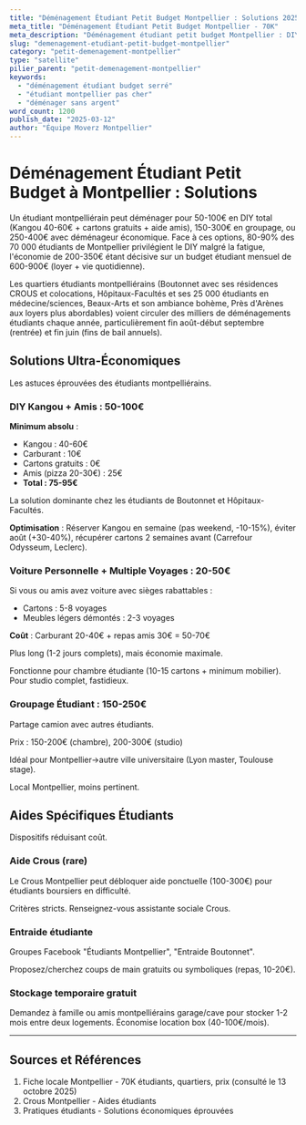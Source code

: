 ```yaml
---
title: "Déménagement Étudiant Petit Budget Montpellier : Solutions 2025"
meta_title: "Déménagement Étudiant Petit Budget Montpellier - 70K"
meta_description: "Déménagement étudiant petit budget Montpellier : DIY 50-100€, groupage 150-300€. 70K étudiants, astuces."
slug: "demenagement-etudiant-petit-budget-montpellier"
category: "petit-demenagement-montpellier"
type: "satellite"
pilier_parent: "petit-demenagement-montpellier"
keywords:
  - "déménagement étudiant budget serré"
  - "étudiant montpellier pas cher"
  - "déménager sans argent"
word_count: 1200
publish_date: "2025-03-12"
author: "Équipe Moverz Montpellier"
---
```


# Déménagement Étudiant Petit Budget à Montpellier : Solutions

Un étudiant montpelliérain peut déménager pour 50-100€ en DIY total (Kangou 40-60€ + cartons gratuits + aide amis), 150-300€ en groupage, ou 250-400€ avec déménageur économique. Face à ces options, 80-90% des 70 000 étudiants de Montpellier privilégient le DIY malgré la fatigue, l'économie de 200-350€ étant décisive sur un budget étudiant mensuel de 600-900€ (loyer + vie quotidienne).

Les quartiers étudiants montpelliérains (Boutonnet avec ses résidences CROUS et colocations, Hôpitaux-Facultés et ses 25 000 étudiants en médecine/sciences, Beaux-Arts et son ambiance bohème, Près d'Arènes aux loyers plus abordables) voient circuler des milliers de déménagements étudiants chaque année, particulièrement fin août-début septembre (rentrée) et fin juin (fins de bail annuels).

## Solutions Ultra-Économiques

Les astuces éprouvées des étudiants montpelliérains.

### DIY Kangou + Amis : 50-100€

**Minimum absolu** :
- Kangou : 40-60€
- Carburant : 10€
- Cartons gratuits : 0€
- Amis (pizza 20-30€) : 25€
- **Total : 75-95€**

La solution dominante chez les étudiants de Boutonnet et Hôpitaux-Facultés.

**Optimisation** : Réserver Kangou en semaine (pas weekend, -10-15%), éviter août (+30-40%), récupérer cartons 2 semaines avant (Carrefour Odysseum, Leclerc).

### Voiture Personnelle + Multiple Voyages : 20-50€

Si vous ou amis avez voiture avec sièges rabattables :
- Cartons : 5-8 voyages
- Meubles légers démontés : 2-3 voyages

**Coût** : Carburant 20-40€ + repas amis 30€ = 50-70€

Plus long (1-2 jours complets), mais économie maximale.

Fonctionne pour chambre étudiante (10-15 cartons + minimum mobilier). Pour studio complet, fastidieux.

### Groupage Étudiant : 150-250€

Partage camion avec autres étudiants.

Prix : 150-200€ (chambre), 200-300€ (studio)

Idéal pour Montpellier→autre ville universitaire (Lyon master, Toulouse stage).

Local Montpellier, moins pertinent.

## Aides Spécifiques Étudiants

Dispositifs réduisant coût.

### Aide Crous (rare)

Le Crous Montpellier peut débloquer aide ponctuelle (100-300€) pour étudiants boursiers en difficulté.

Critères stricts. Renseignez-vous assistante sociale Crous.

### Entraide étudiante

Groupes Facebook "Étudiants Montpellier", "Entraide Boutonnet".

Proposez/cherchez coups de main gratuits ou symboliques (repas, 10-20€).

### Stockage temporaire gratuit

Demandez à famille ou amis montpelliérains garage/cave pour stocker 1-2 mois entre deux logements. Économise location box (40-100€/mois).

---

## Sources et Références

1. Fiche locale Montpellier - 70K étudiants, quartiers, prix (consulté le 13 octobre 2025)
2. Crous Montpellier - Aides étudiants
3. Pratiques étudiants - Solutions économiques éprouvées

